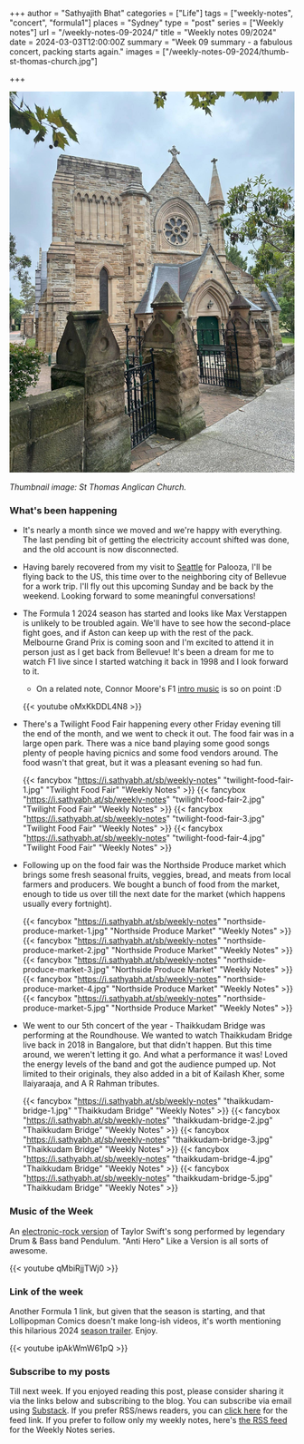 +++
author = "Sathyajith Bhat"
categories = ["Life"]
tags = ["weekly-notes", "concert", "formula1"]
places = "Sydney"
type = "post"
series = ["Weekly notes"]
url = "/weekly-notes-09-2024/"
title = "Weekly notes 09/2024"
date = 2024-03-03T12:00:00Z
summary = "Week 09 summary - a fabulous concert, packing starts again."
images = ["/weekly-notes-09-2024/thumb-st-thomas-church.jpg"]

+++

![](thumb-st-thomas-church.jpg)

_Thumbnail image: St Thomas Anglican Church._ 

### What's been happening

* It's nearly a month since we moved and we're happy with everything. The last pending bit of getting the electricity account shifted was done, and the old account is now disconnected. 
* Having barely recovered from my visit to [Seattle](/weekly-notes-05-2024/) for Palooza, I'll be flying back to the US, this time over to the neighboring city of Bellevue for a work trip. I'll fly out this upcoming Sunday and be back by the weekend. Looking forward to some meaningful conversations!
* The Formula 1 2024 season has started and looks like Max Verstappen is unlikely to be troubled again. We'll have to see how the second-place fight goes, and if Aston can keep up with the rest of the pack. Melbourne Grand Prix is coming soon and I'm excited to attend it in person just as I get back from Bellevue! It's been a dream for me to watch F1 live since I started watching it back in 1998 and I look forward to it. 
    * On a related note, Connor Moore's F1 [intro music](https://www.youtube.com/watch?v=oMxKkDDL4N8) is so on point :D 

    {{< youtube oMxKkDDL4N8 >}}

* There's a Twilight Food Fair happening every other Friday evening till the end of the month, and we went to check it out. The food fair was in a large open park. There was a nice band playing some good songs plenty of people having picnics and some food vendors around. The food wasn't that great, but it was a pleasant evening so had fun.

  {{< fancybox "https://i.sathyabh.at/sb/weekly-notes" "twilight-food-fair-1.jpg" "Twilight Food Fair" "Weekly Notes" >}}
  {{< fancybox "https://i.sathyabh.at/sb/weekly-notes" "twilight-food-fair-2.jpg" "Twilight Food Fair" "Weekly Notes" >}}
  {{< fancybox "https://i.sathyabh.at/sb/weekly-notes" "twilight-food-fair-3.jpg" "Twilight Food Fair" "Weekly Notes" >}}
  {{< fancybox "https://i.sathyabh.at/sb/weekly-notes" "twilight-food-fair-4.jpg" "Twilight Food Fair" "Weekly Notes" >}}

* Following up on the food fair was the Northside Produce market which brings some fresh seasonal fruits, veggies, bread, and meats from local farmers and producers. We bought a bunch of food from the market, enough to tide us over till the next date for the market (which happens usually every fortnight).

  {{< fancybox "https://i.sathyabh.at/sb/weekly-notes" "northside-produce-market-1.jpg" "Northside Produce Market" "Weekly Notes" >}}
  {{< fancybox "https://i.sathyabh.at/sb/weekly-notes" "northside-produce-market-2.jpg" "Northside Produce Market" "Weekly Notes" >}}
  {{< fancybox "https://i.sathyabh.at/sb/weekly-notes" "northside-produce-market-3.jpg" "Northside Produce Market" "Weekly Notes" >}}
  {{< fancybox "https://i.sathyabh.at/sb/weekly-notes" "northside-produce-market-4.jpg" "Northside Produce Market" "Weekly Notes" >}}
  {{< fancybox "https://i.sathyabh.at/sb/weekly-notes" "northside-produce-market-5.jpg" "Northside Produce Market" "Weekly Notes" >}}

* We went to our 5th concert of the year - Thaikkudam Bridge was performing at the Roundhouse. We wanted to watch Thaikkudam Bridge live back in 2018 in Bangalore, but that didn't happen. But this time around, we weren't letting it go. And what a performance it was! Loved the energy levels of the band and got the audience pumped up. Not limited to their originals, they also added in a bit of Kailash Kher, some Ilaiyaraaja, and A R Rahman tributes. 

  {{< fancybox "https://i.sathyabh.at/sb/weekly-notes" "thaikkudam-bridge-1.jpg" "Thaikkudam Bridge" "Weekly Notes" >}}
  {{< fancybox "https://i.sathyabh.at/sb/weekly-notes" "thaikkudam-bridge-2.jpg" "Thaikkudam Bridge" "Weekly Notes" >}}
  {{< fancybox "https://i.sathyabh.at/sb/weekly-notes" "thaikkudam-bridge-3.jpg" "Thaikkudam Bridge" "Weekly Notes" >}}
  {{< fancybox "https://i.sathyabh.at/sb/weekly-notes" "thaikkudam-bridge-4.jpg" "Thaikkudam Bridge" "Weekly Notes" >}}
  {{< fancybox "https://i.sathyabh.at/sb/weekly-notes" "thaikkudam-bridge-5.jpg" "Thaikkudam Bridge" "Weekly Notes" >}}


### Music of the Week

An [electronic-rock version](https://www.youtube.com/watch?v=qMbiRjjTWj0) of Taylor Swift's song performed by legendary Drum & Bass band Pendulum. "Anti Hero" Like a Version is all sorts of awesome.

  {{< youtube qMbiRjjTWj0 >}}

### Link of the week

Another Formula 1 link, but given that the season is starting, and that Lollipopman Comics doesn't make long-ish videos, it's worth mentioning this hilarious 2024 [season trailer](https://www.youtube.com/watch?v=ipAkWmW61pQ). Enjoy.

  {{< youtube ipAkWmW61pQ >}}

### Subscribe to my posts

Till next week. If you enjoyed reading this post, please consider sharing it via the links below and subscribing to the blog. You can subscribe via email using [Substack](https://sathyabhat.substack.com/). If you prefer RSS/news readers, you can [click here](https://sathyabh.at/index.xml) for the feed link. If you prefer to follow only my weekly notes, here's [the RSS feed](https://sathyabh.at/series/weekly-notes/index.xml) for the Weekly Notes series. 